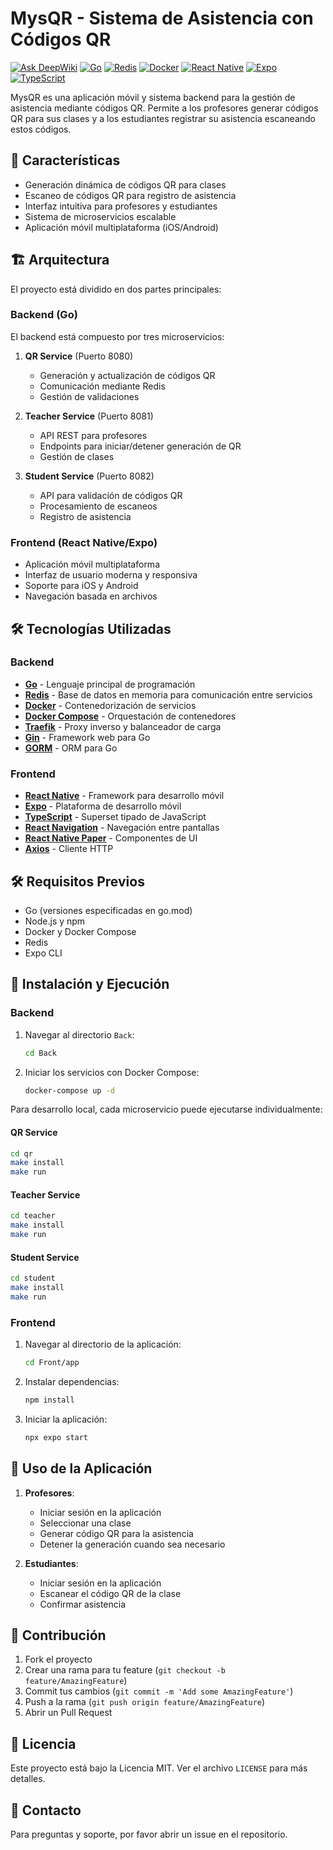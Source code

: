 # MysQR - Sistema de Asistencia con Códigos QR

[![Ask DeepWiki](https://deepwiki.com/badge.svg)](https://deepwiki.com/TheRamdomX/MysQR)
[![Go](https://img.shields.io/badge/Go-00ADD8?style=for-the-badge&logo=go&logoColor=white)](https://golang.org/)
[![Redis](https://img.shields.io/badge/Redis-DC382D?style=for-the-badge&logo=redis&logoColor=white)](https://redis.io/)
[![Docker](https://img.shields.io/badge/Docker-2496ED?style=for-the-badge&logo=docker&logoColor=white)](https://www.docker.com/)
[![React Native](https://img.shields.io/badge/React_Native-20232A?style=for-the-badge&logo=react&logoColor=61DAFB)](https://reactnative.dev/)
[![Expo](https://img.shields.io/badge/Expo-000020?style=for-the-badge&logo=expo&logoColor=white)](https://expo.dev/)
[![TypeScript](https://img.shields.io/badge/TypeScript-007ACC?style=for-the-badge&logo=typescript&logoColor=white)](https://www.typescriptlang.org/)

MysQR es una aplicación móvil y sistema backend para la gestión de asistencia mediante códigos QR. Permite a los profesores generar códigos QR para sus clases y a los estudiantes registrar su asistencia escaneando estos códigos.

## 🚀 Características

- Generación dinámica de códigos QR para clases
- Escaneo de códigos QR para registro de asistencia
- Interfaz intuitiva para profesores y estudiantes
- Sistema de microservicios escalable
- Aplicación móvil multiplataforma (iOS/Android)

## 🏗️ Arquitectura

El proyecto está dividido en dos partes principales:

### Backend (Go)

El backend está compuesto por tres microservicios:

1. **QR Service** (Puerto 8080)
   - Generación y actualización de códigos QR
   - Comunicación mediante Redis
   - Gestión de validaciones

2. **Teacher Service** (Puerto 8081)
   - API REST para profesores
   - Endpoints para iniciar/detener generación de QR
   - Gestión de clases

3. **Student Service** (Puerto 8082)
   - API para validación de códigos QR
   - Procesamiento de escaneos
   - Registro de asistencia

### Frontend (React Native/Expo)

- Aplicación móvil multiplataforma
- Interfaz de usuario moderna y responsiva
- Soporte para iOS y Android
- Navegación basada en archivos

## 🛠️ Tecnologías Utilizadas

### Backend
- **[Go](https://golang.org/)** - Lenguaje principal de programación
- **[Redis](https://redis.io/)** - Base de datos en memoria para comunicación entre servicios
- **[Docker](https://www.docker.com/)** - Contenedorización de servicios
- **[Docker Compose](https://docs.docker.com/compose/)** - Orquestación de contenedores
- **[Traefik](https://traefik.io/)** - Proxy inverso y balanceador de carga
- **[Gin](https://gin-gonic.com/)** - Framework web para Go
- **[GORM](https://gorm.io/)** - ORM para Go

### Frontend
- **[React Native](https://reactnative.dev/)** - Framework para desarrollo móvil
- **[Expo](https://expo.dev/)** - Plataforma de desarrollo móvil
- **[TypeScript](https://www.typescriptlang.org/)** - Superset tipado de JavaScript
- **[React Navigation](https://reactnavigation.org/)** - Navegación entre pantallas
- **[React Native Paper](https://callstack.github.io/react-native-paper/)** - Componentes de UI
- **[Axios](https://axios-http.com/)** - Cliente HTTP

## 🛠️ Requisitos Previos

- Go (versiones especificadas en go.mod)
- Node.js y npm
- Docker y Docker Compose
- Redis
- Expo CLI

## 🚀 Instalación y Ejecución

### Backend

1. Navegar al directorio `Back`:
   ```bash
   cd Back
   ```

2. Iniciar los servicios con Docker Compose:
   ```bash
   docker-compose up -d
   ```

Para desarrollo local, cada microservicio puede ejecutarse individualmente:

#### QR Service
```bash
cd qr
make install
make run
```

#### Teacher Service
```bash
cd teacher
make install
make run
```

#### Student Service
```bash
cd student
make install
make run
```

### Frontend

1. Navegar al directorio de la aplicación:
   ```bash
   cd Front/app
   ```

2. Instalar dependencias:
   ```bash
   npm install
   ```

3. Iniciar la aplicación:
   ```bash
   npx expo start
   ```

## 📱 Uso de la Aplicación

1. **Profesores**:
   - Iniciar sesión en la aplicación
   - Seleccionar una clase
   - Generar código QR para la asistencia
   - Detener la generación cuando sea necesario

2. **Estudiantes**:
   - Iniciar sesión en la aplicación
   - Escanear el código QR de la clase
   - Confirmar asistencia

## 🤝 Contribución

1. Fork el proyecto
2. Crear una rama para tu feature (`git checkout -b feature/AmazingFeature`)
3. Commit tus cambios (`git commit -m 'Add some AmazingFeature'`)
4. Push a la rama (`git push origin feature/AmazingFeature`)
5. Abrir un Pull Request

## 📝 Licencia

Este proyecto está bajo la Licencia MIT. Ver el archivo `LICENSE` para más detalles.

## 📧 Contacto

Para preguntas y soporte, por favor abrir un issue en el repositorio. 